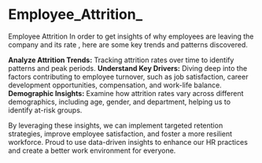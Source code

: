 # Employee_Attrition_
Employee Attrition
In order to get insights of why employees are leaving the company and its rate , here are some key trends and patterns discovered.

**Analyze Attrition Trends:** Tracking attrition rates over time to identify patterns and peak periods. 
**Understand Key Drivers:** Diving deep into the factors contributing to employee turnover, such as job satisfaction, career development opportunities, compensation, and work-life balance.
**Demographic Insights:** Examine how attrition rates vary across different demographics, including age, gender, and department, helping us to identify at-risk groups.

By leveraging these insights, we can implement targeted retention strategies, improve employee satisfaction, and foster a more resilient workforce. Proud to use data-driven insights to enhance our HR practices and create a better work environment for everyone.
